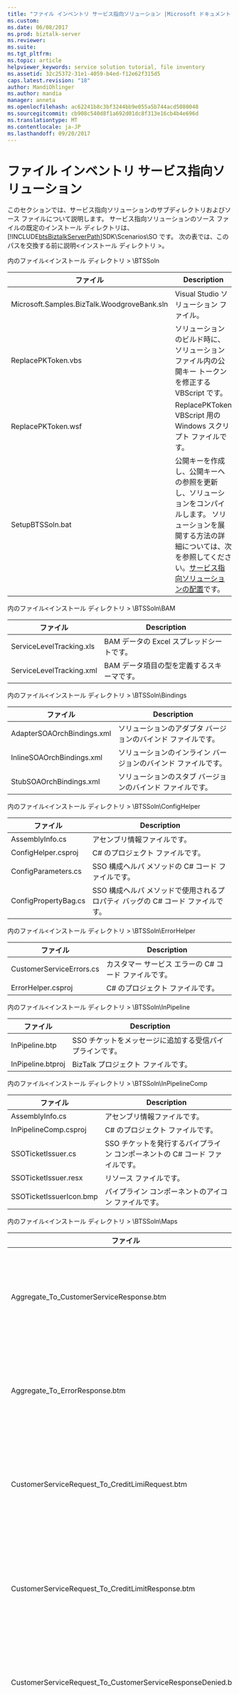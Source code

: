 ```yaml
---
title: "ファイル インベントリ サービス指向ソリューション |Microsoft ドキュメント"
ms.custom: 
ms.date: 06/08/2017
ms.prod: biztalk-server
ms.reviewer: 
ms.suite: 
ms.tgt_pltfrm: 
ms.topic: article
helpviewer_keywords: service solution tutorial, file inventory
ms.assetid: 32c25372-31e1-4059-b4ed-f12e62f315d5
caps.latest.revision: "18"
author: MandiOhlinger
ms.author: mandia
manager: anneta
ms.openlocfilehash: ac62241b8c3bf3244bb9e055a5b744acd5080048
ms.sourcegitcommit: cb908c540d8f1a692d01dc8f313e16cb4b4e696d
ms.translationtype: MT
ms.contentlocale: ja-JP
ms.lasthandoff: 09/20/2017
---
```

# <a name="file-inventory-for-the-service-oriented-solution"></a>ファイル インベントリ サービス指向ソリューション
このセクションでは、サービス指向ソリューションのサブディレクトリおよびソース ファイルについて説明します。 サービス指向ソリューションのソース ファイルの既定のインストール ディレクトリは、[!INCLUDE[btsBiztalkServerPath](../includes/btsbiztalkserverpath-md.md)]SDK\Scenarios\SO です。 次の表では、このパスを交換する前に説明\<インストール ディレクトリ >。  
  
 内のファイル\<インストール ディレクトリ > \BTSSoln  
  
|ファイル|Description|  
|----------|-----------------|  
|Microsoft.Samples.BizTalk.WoodgroveBank.sln|Visual Studio ソリューション ファイル。|  
|ReplacePKToken.vbs|ソリューションのビルド時に、ソリューション ファイル内の公開キー トークンを修正する VBScript です。|  
|ReplacePKToken.wsf|ReplacePKToken VBScript 用の Windows スクリプト ファイルです。|  
|SetupBTSSoln.bat|公開キーを作成し、公開キーへの参照を更新し、ソリューションをコンパイルします。 ソリューションを展開する方法の詳細については、次を参照してください。[サービス指向ソリューションの配置](../core/deploying-the-service-oriented-solution.md)です。|  
  
 内のファイル\<インストール ディレクトリ > \BTSSoln\BAM  
  
|ファイル|Description|  
|----------|-----------------|  
|ServiceLevelTracking.xls|BAM データの Excel スプレッドシートです。|  
|ServiceLevelTracking.xml|BAM データ項目の型を定義するスキーマです。|  
  
 内のファイル\<インストール ディレクトリ > \BTSSoln\Bindings  
  
|ファイル|Description|  
|----------|-----------------|  
|AdapterSOAOrchBindings.xml|ソリューションのアダプタ バージョンのバインド ファイルです。|  
|InlineSOAOrchBindings.xml|ソリューションのインライン バージョンのバインド ファイルです。|  
|StubSOAOrchBindings.xml|ソリューションのスタブ バージョンのバインド ファイルです。|  
  
 内のファイル\<インストール ディレクトリ > \BTSSoln\ConfigHelper  
  
|ファイル|Description|  
|----------|-----------------|  
|AssemblyInfo.cs|アセンブリ情報ファイルです。|  
|ConfigHelper.csproj|C# のプロジェクト ファイルです。|  
|ConfigParameters.cs|SSO 構成ヘルパ メソッドの C# コード ファイルです。|  
|ConfigPropertyBag.cs|SSO 構成ヘルパ メソッドで使用されるプロパティ バッグの C# コード ファイルです。|  
  
 内のファイル\<インストール ディレクトリ > \BTSSoln\ErrorHelper  
  
|ファイル|Description|  
|----------|-----------------|  
|CustomerServiceErrors.cs|カスタマー サービス エラーの C# コード ファイルです。|  
|ErrorHelper.csproj|C# のプロジェクト ファイルです。|  
  
 内のファイル\<インストール ディレクトリ > \BTSSoln\InPipeline  
  
|ファイル|Description|  
|----------|-----------------|  
|InPipeline.btp|SSO チケットをメッセージに追加する受信パイプラインです。|  
|InPipeline.btproj|BizTalk プロジェクト ファイルです。|  
  
 内のファイル\<インストール ディレクトリ > \BTSSoln\InPipelineComp  
  
|ファイル|Description|  
|----------|-----------------|  
|AssemblyInfo.cs|アセンブリ情報ファイルです。|  
|InPipelineComp.csproj|C# のプロジェクト ファイルです。|  
|SSOTicketIssuer.cs|SSO チケットを発行するパイプライン コンポーネントの C# コード ファイルです。|  
|SSOTicketIssuer.resx|リソース ファイルです。|  
|SSOTicketIssuerIcon.bmp|パイプライン コンポーネントのアイコン ファイルです。|  
  
 内のファイル\<インストール ディレクトリ > \BTSSoln\Maps  
  
|ファイル|Description|  
|----------|-----------------|  
|Aggregate_To_CustomerServiceResponse.btm|バックエンド システムからの 3 つの応答の集計を 1 つの応答メッセージに変換するマップです。|  
|Aggregate_To_ErrorResponse.btm|エラーが発生した場合に、3 つの応答の集計を 1 つのエラー応答に変換するマップです。|  
|CustomerServiceRequest_To_CreditLimiRequest.btm|カスタマー サービス要求を、クレジット限度額を要求するメッセージに変換するマップです。|  
|CustomerServiceRequest_To_CreditLimitResponse.btm|カスタマー サービス要求を、クレジット限度額を使用して応答するメッセージに変換するマップです。|  
|CustomerServiceRequest_To_CustomerServiceResponseDenied.btm|カスタマー サービス要求を、要求拒否メッセージに変換するマップです。|  
|CustomerServiceRequest_To_LastPaymentRequest.btm|カスタマー サービス要求を、最新支払い情報を要求するメッセージに変換するマップです。|  
|CustomerServiceRequest_To_LastPaymentResponseTimeout.btm|カスタマー サービス要求を最新支払い応答メッセージに変換するマップです。|  
|CustomerServiceRequest_To_PendingTransactionResponse.btm|カスタマー サービス要求を Pending Transaction 応答メッセージに変換するマップです。|  
|CustomerServiceRequest_To_PendingTransactionsRequest.btm|カスタマー サービス要求を、Pending Transaction 情報を要求するメッセージに変換するマップです。|  
|Maps.btproj|BizTalk プロジェクト ファイルです。|  
  
 内のファイル\<インストール ディレクトリ > \BTSSoln\Orchestrations\Adapter  
  
|ファイル|Description|  
|----------|-----------------|  
|CustomerService.odx|アダプター バージョンの**CustomerService**オーケストレーションです。|  
|CustomerServiceNativeRequestResponse.odx|フロント エンドとして機能するオーケストレーションのアダプタ バージョン、 **CustomerService**オーケストレーションです。|  
|CustomerServiceReceiveSend.odx|フロント エンドとして機能するオーケストレーションのアダプタ バージョン、 **CustomerService**オーケストレーションです。|  
|Orchestrations.Adapter.btproj|BizTalk プロジェクト ファイルです。|  
  
 内のファイル\<インストール ディレクトリ > \btssoln\orchestrations\adapter\web  
  
|ファイル|Description|  
|----------|-----------------|  
|PendTransWS.disco|生成されたファイルです。|  
|PendTransWS.wsdl|生成されたファイルです。|  
|Reference.map|生成されたファイルです。|  
|Reference.map.cs|生成されたファイルです。|  
|Reference.odx|生成されたファイルです。|  
|Reference.xsd|生成されたファイルです。|  
|Reference1.xsd|生成されたファイルです。|  
  
 内のファイル\<インストール ディレクトリ > \btssoln\orchestrations\adapter\web  
  
|ファイル|Description|  
|----------|-----------------|  
|Reference.map|生成されたファイルです。|  
|Reference.map.cs|生成されたファイルです。|  
|Reference.odx|生成されたファイルです。|  
|Reference.xsd|生成されたファイルです。|  
|StubSAPWS.disco|生成されたファイルです。|  
|StubSAPWS.wsdl|生成されたファイルです。|  
  
 内のファイル\<インストール ディレクトリ > \BTSSoln\Orchestrations\Inline  
  
|ファイル|Description|  
|----------|-----------------|  
|CustomerService.odx|インライン バージョンの**CustomerService**オーケストレーションです。|  
|CustomerServiceNativeRequestResponse.odx|フロント エンドとして機能するオーケストレーションのインライン バージョン、 **CustomerService**オーケストレーションです。|  
|CustomerServiceReceiveSend.odx|フロント エンドとして機能するオーケストレーションのインライン バージョン、 **CustomerService**オーケストレーションです。|  
|Orchestrations.Inline.btproj|BizTalk プロジェクト ファイルです。|  
  
 内のファイル\<インストール ディレクトリ > \BTSSoln\Orchestrations\Stub  
  
|ファイル|Description|  
|----------|-----------------|  
|CustomerService.odx|スタブ バージョン、 **CustomerService**オーケストレーションです。|  
|CustomerServiceNativeRequestResponse.odx|フロント エンドとして機能するオーケストレーションのスタブ バージョン、 **CustomerService**オーケストレーションです。|  
|Orchestrations.Stub.btproj|BizTalk プロジェクト ファイルです。|  
  
 内のファイル\<インストール ディレクトリ > \btssoln\orchestrations\stub\web  
  
|ファイル|Description|  
|----------|-----------------|  
|Reference.map|生成されたファイルです。|  
|Reference.map.cs|生成されたファイルです。|  
|Reference.odx|生成されたファイルです。|  
|Reference.xsd|生成されたファイルです。|  
|Reference1.xsd|生成されたファイルです。|  
|StubPendTransWS.disco|生成されたファイルです。|  
|StubPendTransWS.wsdl|生成されたファイルです。|  
  
 内のファイル\<インストール ディレクトリ > \btssoln\orchestrations\stub\web  
  
|ファイル|Description|  
|----------|-----------------|  
|Reference.map|生成されたファイルです。|  
|Reference.map.cs|生成されたファイルです。|  
|Reference.odx|生成されたファイルです。|  
|Reference.xsd|生成されたファイルです。|  
|Reference1.xsd|生成されたファイルです。|  
|StubPmntTrckWS.disco|生成されたファイルです。|  
|StubPmntTrckWS.wsdl|生成されたファイルです。|  
  
 内のファイル\<インストール ディレクトリ > \btssoln\orchestrations\stub\web  
  
|ファイル|Description|  
|----------|-----------------|  
|Reference.map|生成されたファイルです。|  
|Reference.map.cs|生成されたファイルです。|  
|Reference.odx|生成されたファイルです。|  
|Reference.xsd|生成されたファイルです。|  
|StubSAPWS.disco|生成されたファイルです。|  
|StubSAPWS.wsdl|生成されたファイルです。|  
  
 内のファイル\<インストール ディレクトリ > \BTSSoln\OrchProxy\Adapter  
  
|ファイル|Description|  
|----------|-----------------|  
|CustomerServicePort.asmx|生成されたファイルです。|  
|Global.asax|生成されたファイルです。|  
|Global.asax.resx|生成されたファイルです。|  
|OrchProxy.Adapter.csproj.webinfo|生成されたファイルです。|  
|TraceExtension.cs|生成されたファイルです。|  
|Web.config|生成されたファイルです。|  
|WsdlExtension.cs|生成されたファイルです。|  
  
 内のファイル\<インストール ディレクトリ > \BTSSoln\OrchProxy\Adapter\app_code  
  
|ファイル|Description|  
|----------|-----------------|  
|assemblyinfo.cs|生成されたファイルです。|  
|customerserviceport.asmx.cs|生成されたファイルです。|  
|datatypes.cs|生成されたファイルです。|  
|global.asax.cs|生成されたファイルです。|  
  
 内のファイル\<インストール ディレクトリ > \BTSSoln\OrchProxy\Inline  
  
|ファイル|Description|  
|----------|-----------------|  
|CustomerServicePort.asmx|生成されたファイルです。|  
|Global.asax|生成されたファイルです。|  
|Global.asax.resx|生成されたファイルです。|  
|OrchProxy.Inline.csproj.webinfo|生成されたファイルです。|  
|TraceExtension.cs|生成されたファイルです。|  
|Web.config|生成されたファイルです。|  
|WsdlExtension.cs|生成されたファイルです。|  
  
 内のファイル\<インストール ディレクトリ > \BTSSoln\OrchProxy\Inline\app_code  
  
|ファイル|Description|  
|----------|-----------------|  
|assemblyinfo.cs|生成されたファイルです。|  
|customerserviceport.asmx.cs|生成されたファイルです。|  
|datatypes.cs|生成されたファイルです。|  
|global.asax.cs|生成されたファイルです。|  
  
 内のファイル\<インストール ディレクトリ > \BTSSoln\OrchProxy\Stub  
  
|ファイル|Description|  
|----------|-----------------|  
|CustomerServicePort.asmx|生成されたファイルです。|  
|Global.asax|生成されたファイルです。|  
|Global.asax.resx|生成されたファイルです。|  
|OrchProxy.Stub.csproj.webinfo|生成されたファイルです。|  
|TraceExtension.cs|生成されたファイルです。|  
|Web.config|生成されたファイルです。|  
|WsdlExtension.cs|生成されたファイルです。|  
  
 内のファイル\<インストール ディレクトリ > \BTSSoln\OrchProxy\Stub\app_code  
  
|ファイル|Description|  
|----------|-----------------|  
|assemblyinfo.cs|生成されたファイルです。|  
|customerserviceport.asmx.cs|生成されたファイルです。|  
|datatypes.cs|生成されたファイルです。|  
|global.asax.cs|生成されたファイルです。|  
  
 内のファイル\<インストール ディレクトリ > \BTSSoln\PaymentTracker  
  
|ファイル|Description|  
|----------|-----------------|  
|App.ico|Payment Tracker シミュレーターのアイコン ファイルです。|  
|AssemblyInfo.cs|アセンブリ情報ファイルです。|  
|MessageProcessor.cs|Payment Tracker メッセージを処理して適切な応答を返すクラスの C# コードです。|  
|PaymentTracker.cs|Payment Tracker システムをシミュレートするクラスの C# コードです。|  
|PaymentTracker.csproj|C# のプロジェクト ファイルです。|  
|PaymentTrackerSimulator.cs|Payment Tracker シミュレーターのサーバーの C# コードです。|  
|runit.cmd|Payment Tracker シミュレーターを起動するコマンド ファイルです。|  
  
 内のファイル\<インストール ディレクトリ > \BTSSoln\PaymentTrackerCall  
  
|ファイル|Description|  
|----------|-----------------|  
|AssemblyInfo.cs|アセンブリ情報ファイルです。|  
|Exceptions.cs|Payment Tracking システムの例外を定義する C# コードです。|  
|PaymentTrackerCall.csproj|C# のプロジェクト ファイルです。|  
|PaymentTrackerCaller.cs|オーケストレーションから Payment Tracking システム インラインを呼び出す C# コードです。|  
  
 内のファイル\<インストール ディレクトリ > \BTSSoln\PendTransCall  
  
|ファイル|Description|  
|----------|-----------------|  
|AssemblyInfo.cs|アセンブリ情報ファイルです。|  
|Exceptions.cs|Pending Transaction システムの例外を定義する C# コードです。|  
|PendingTransactionsCaller.cs|オーケストレーションから Pending Transactions システム インラインを呼び出す C# コードです。|  
|PendingTransactionsWebService.disco|生成されたファイルです。|  
|PendingTransactionsWebService.wsdl|生成されたファイルです。|  
|PendTransCall.csproj|C# のプロジェクト ファイルです。|  
|WebServiceReference.cs|生成されたファイルです。|  
  
 内のファイル\<インストール ディレクトリ > \BTSSoln\PmTrkPipeline  
  
|ファイル|Description|  
|----------|-----------------|  
|PaymentTrackerReceivePipeline.btp|Payment Tracking システムの受信パイプラインです。|  
|PaymentTrackerSendPipeline.btp|Payment Tracking システムの送信パイプラインです。|  
|PmTrkPipeline.btproj|BizTalk プロジェクト ファイルです。|  
  
 内のファイル\<インストール ディレクトリ > \BTSSoln\PmTrkPipelineComp  
  
|ファイル|Description|  
|----------|-----------------|  
|AssemblyInfo.cs|アセンブリ情報ファイルです。|  
|MQSeriesHeaderSetter.cs|Payment Tracking システムの受信および送信メッセージ用の MQSeries メッセージ ヘッダー設定を処理するパイプライン コンポーネントの C# コードです。|  
|MQSeriesHeaderSetter.resx|リソース ファイルです。|  
|PmTrkPipelineComp.csproj|C# のプロジェクト ファイルです。|  
  
 内のファイル\<インストール ディレクトリ > \BTSSoln\SchemaClasses  
  
|ファイル|Description|  
|----------|-----------------|  
|AssemblyInfo.cs|アセンブリ情報ファイルです。|  
|BAPI_BANKACCT_GET_DETAIL.cs|対応するスキーマ (.xsd) ファイルから生成されました。|  
|CustomerServiceRequest.cs|対応するスキーマ (.xsd) ファイルから生成されました。|  
|CustomerServiceResponse.cs|対応するスキーマ (.xsd) ファイルから生成されました。|  
|LastPaymentRequest.cs|対応するスキーマ (.xsd) ファイルから生成されました。|  
|LastPaymentResponse.cs|対応するスキーマ (.xsd) ファイルから生成されました。|  
|PendingTransactionsRequest.cs|対応するスキーマ (.xsd) ファイルから生成されました。|  
|PendingTransactionsResponse.cs|対応するスキーマ (.xsd) ファイルから生成されました。|  
|SchemaClasses.csproj|C# のプロジェクト ファイルです。|  
  
 内のファイル\<インストール ディレクトリ > \BTSSoln\Schemas  
  
|ファイル|Description|  
|----------|-----------------|  
|BAPI_BANKACCT_GET_DETAIL.xsd|SAP の要求メッセージと応答メッセージのスキーマです。|  
|CustomerServiceRequest.xsd|カスタマー サービス要求メッセージのスキーマです。|  
|CustomerServiceResponse.xsd|カスタマー サービス応答メッセージのスキーマです。|  
|genClasses.cmd|スキーマから C# クラス ファイルを生成するコマンド ファイルです。|  
|LastPaymentRequest.xsd|最新支払い要求メッセージのスキーマです。|  
|LastPaymentResponse.xsd|最新支払い応答メッセージのスキーマです。|  
|PendingTransactionsRequest.xsd|Pending Transaction 要求メッセージのスキーマです。|  
|PendingTransactionsResponse.xsd|Pending Transaction 応答メッセージのスキーマです。|  
|Schemas.btproj|BizTalk プロジェクト ファイルです。|  
  
 内のファイル\<インストール ディレクトリ > \BTSSoln\Scripts  
  
|ファイル|Description|  
|----------|-----------------|  
|ConfigStoreApp.xml|SSO 構成値を定義する XML ファイルです。|  
|CreateInitialConfigInSSO.cmd|初期 SSO 構成値を作成するコマンド ファイルです。|  
|DeployAllBinding.cmd|アセンブリをすべて展開するコマンド ファイルです。|  
|DeployStubBinding.cmd|アセンブリのスタブ バージョンを展開するコマンド ファイルです。|  
|PendTransAffApp.xml|Pending Transactions 関連アプリケーションの値を定義する XML ファイルです。|  
|PendTransUserMap.xml|Pending Transactions 関連アプリケーションの資格情報のマッピングを定義する XML ファイルです。|  
|PmntTrckAffApp.xml|Pending Transactions 関連アプリケーションの値を定義する XML ファイルです。|  
|PmntTrckUserMap.xml|Payment Tracking 関連アプリケーションの資格情報のマッピングを定義する XML ファイルです。|  
|RemoveReceivePort.vbs|受信ポートを削除する汎用 VBScript です。|  
|RemoveSendPort.vbs|送信ポートを削除する汎用 VBScript です。|  
|SetConfigValuesInSSO.cmd|SSO 内の構成値を設定するコマンド ファイルです。|  
|StartAll.vbs|すべてのオーケストレーションを参加させ、開始するコマンド ファイルです。|  
|StartStub.vbs|オーケストレーションのスタブ バージョンを参加させ、開始するコマンド ファイルです。|  
|UndeployAll.cmd|アセンブリをすべて展開解除するコマンド ファイルです。|  
|UndeployStub.cmd|アセンブリのスタブ バージョンを展開解除するコマンド ファイルです。|  
|UnEnlistAll.vbs|すべてのオーケストレーションを参加解除するコマンド ファイルです。|  
|UnEnlistStub.vbs|オーケストレーションのスタブ バージョンを展開解除するコマンド ファイルです。|  
  
 内のファイル\<インストール ディレクトリ > \BTSSoln\ServiceLevelTracking  
  
|ファイル|Description|  
|----------|-----------------|  
|AssemblyInfo.cs|アセンブリ情報ファイルです。|  
|ServiceLevelTracking.cs|サービス レベル BAM 追跡の C# ヘルパ関数です。|  
|ServiceLevelTracking.csproj|C# のプロジェクト ファイルです。|  
  
 内のファイル\<インストール ディレクトリ > \BTSSoln\SimpleClient  
  
|ファイル|Description|  
|----------|-----------------|  
|AdapterCustomerServicePort.disco|生成されたファイルです。|  
|AdapterCustomerServicePort.wsdl|生成されたファイルです。|  
|App.ico|単純なクライアント アプリケーションのアイコン ファイルです。|  
|AssemblyInfo.cs|アセンブリ情報ファイルです。|  
|InlineCustomerServicePort.disco|生成されたファイルです。|  
|InlineCustomerServicePort.wsdl|生成されたファイルです。|  
|SimpleClient.cs|要求を行うための簡単な Windows フォーム アプリケーションです。|  
|SimpleClient.csproj|C# のプロジェクト ファイルです。|  
|SimpleClient.resx|リソース ファイルです。|  
|WebServiceReferences.cs|生成されたファイルです。|  
  
 内のファイル\<インストール ディレクトリ > \BTSSoln\StubWebServices\PaymentTrack  
  
|ファイル|Description|  
|----------|-----------------|  
|Global.asax|生成されたファイルです。|  
|Global.asax.resx|生成されたファイルです。|  
|StubPmntTrck.csproj.webinfo|生成されたファイルです。|  
|StubPmntTrckWS.asmx|生成されたファイルです。|  
|StubPmntTrckWS.asmx.resx|生成されたファイルです。|  
|Web.config|生成されたファイルです。|  
  
 内のファイル\<インストール ディレクトリ > \BTSSoln\StubWebServices\PaymentTrack\app_code  
  
|ファイル|Description|  
|----------|-----------------|  
|assemblyinfo.cs|アセンブリ情報ファイルです。|  
|global.asax.cs|生成されたファイルです。|  
|StubPmntTrckWS.asmx.cs|生成されたファイルです。|  
  
 内のファイル\<インストール ディレクトリ > \BTSSoln\StubWebServices\PendingTrans  
  
|ファイル|Description|  
|----------|-----------------|  
|Global.asax|生成されたファイルです。|  
|Global.asax.resx|生成されたファイルです。|  
|StubPendTransWS.asmx|生成されたファイルです。|  
|StubPendTransWS.asmx.resx|生成されたファイルです。|  
|StubPendTransWS.csproj.webinfo|生成されたファイルです。|  
|Web.config|生成されたファイルです。|  
  
 内のファイル\<インストール ディレクトリ > \BTSSoln\StubWebServices\PendingTrans\app_code  
  
|ファイル|Description|  
|----------|-----------------|  
|assemblyinfo.cs|生成されたファイルです。|  
|global.asax.cs|生成されたファイルです。|  
|StubPendTransWS.asmx.cs|生成されたファイルです。|  
  
 内のファイル\<インストール ディレクトリ > \BTSSoln\StubWebServices\SAP  
  
|ファイル|Description|  
|----------|-----------------|  
|Global.asax|生成されたファイルです。|  
|Global.asax.resx|生成されたファイルです。|  
|StubSAP.csproj.webinfo|生成されたファイルです。|  
|StubSAPWS.asmx|生成されたファイルです。|  
|StubSAPWS.asmx.resx|生成されたファイルです。|  
|Web.config|生成されたファイルです。|  
  
 内のファイル\<インストール ディレクトリ > \BTSSoln\StubWebServices\SAP\app_code  
  
|ファイル|Description|  
|----------|-----------------|  
|assemblyinfo.cs|アセンブリ情報ファイルです。|  
|global.asax.cs|生成されたファイルです。|  
|stubsapws.asmx.cs|生成されたファイルです。|  
  
 内のファイル\<インストール ディレクトリ > \BTSSoln\StubWebServices\StubSAPCall  
  
|ファイル|Description|  
|----------|-----------------|  
|AssemblyInfo.cs|アセンブリ情報ファイルです。|  
|Exceptions.cs|スタブ SAP 呼び出しのタイムアウト例外を定義する C# コードです。|  
|StubSAPCall.csproj|C# のプロジェクト ファイルです。|  
|StubSAPCallHelper.cs|スタブ SAP Web サービスを呼び出すヘルパ アセンブリの C# コードです。|  
|StubSAPWSProxy.cs|スタブ SAP Web サービスを呼び出すヘルパ アセンブリの C# コードです。|  
  
 内のファイル\<インストール ディレクトリ > \BTSSoln\Utilities  
  
|ファイル|Description|  
|----------|-----------------|  
|AssemblyInfo.cs|アセンブリ情報ファイルです。|  
|CustomerServiceHelper.cs|ヘルパ メソッドおよびクラスの C# コード ファイルです。|  
|ReceivePipelineHelper.cs|オーケストレーションからパイプラインを呼び出すためのヘルパ アセンブリの C# コードです。|  
|Utilities.csproj|C# のプロジェクト ファイルです。|  
  
 内のファイル\<インストール ディレクトリ > \MFAccess  
  
|ファイル|Description|  
|----------|-----------------|  
|Microsoft.Samples.BizTalk.WoodgroveBank.MainframeAccess.sln|Visual Studio ソリューション ファイル。|  
|SetupMFAccess.bat|ソリューションのメインフレーム アクセス コンポーネントをビルドするバッチ ファイルです。|  
  
 内のファイル\<インストール ディレクトリ > \MFAccess\HISTIComponent  
  
|ファイル|Description|  
|----------|-----------------|  
|bizcbl.txt|メインフレームで実行する COBOL プログラムです。|  
|HISTIComponent.tiproj|トランザクション インテグレータのプロジェクト ファイルです。|  
|MainFrameProgramVTCS2Description.txt|トランザクション インテグレータのエクスポート ファイルです。|  
|SOHISTIUsingCOM.TLB|タイプ ライブラリです。|  
  
 内のファイル\<インストール ディレクトリ > \MFAccess\HISTISimpleTester  
  
|ファイル|Description|  
|----------|-----------------|  
|App.ico|アイコン ファイルです。|  
|AssemblyInfo.cs|アセンブリ情報ファイルです。|  
|Form1.cs|メインフレームへの接続をテストする Windows フォーム プログラムです。|  
|Form1.resx|リソース ファイル|  
|HISTISimpleTester.csproj|C# のプロジェクト ファイルです。|  
|Interop.SOHISTIUsingCOM.dll.reg|DLL 登録ファイルです。|  
  
 内のファイル\<インストール ディレクトリ > \MFAccess\PendingTransactions  
  
|ファイル|Description|  
|----------|-----------------|  
|AssemblyInfo.cs|アセンブリ情報ファイルです。|  
|Global.asax|生成されたファイルです。|  
|Global.asax.cs|生成されたファイルです。|  
|Global.asax.resx|生成されたファイルです。|  
|PendingTransactions.csproj|C# のプロジェクト ファイルです。|  
|PendingTransactions.csproj.webinfo|生成されたファイルです。|  
|PendTransWS.asmx|生成されたファイルです。|  
|PendTransWS.asmx.cs|生成されたファイルです。|  
|PendTransWS.asmx.resx|生成されたファイルです。|  
|Web.config|生成されたファイルです。|  
  
 内のファイル\<インストール ディレクトリ > \MFAccess\SchemaClasses  
  
|ファイル|Description|  
|----------|-----------------|  
|AssemblyInfo.cs|アセンブリ情報ファイルです。|  
|BAPI_BANKACCT_GET_DETAIL.cs|対応するスキーマ (.xsd) ファイルから生成された C# クラスです。|  
|CustomerServiceRequest.cs|対応するスキーマ (.xsd) ファイルから生成された C# クラスです。|  
|CustomerServiceResponse.cs|対応するスキーマ (.xsd) ファイルから生成された C# クラスです。|  
|LastPaymentRequest.cs|対応するスキーマ (.xsd) ファイルから生成された C# クラスです。|  
|LastPaymentResponse.cs|対応するスキーマ (.xsd) ファイルから生成された C# クラスです。|  
|PendingTransactionsRequest.cs|対応するスキーマ (.xsd) ファイルから生成された C# クラスです。|  
|PendingTransactionsResponse.cs|対応するスキーマ (.xsd) ファイルから生成された C# クラスです。|  
|SchemaClasses.csproj|C# のプロジェクト ファイルです。|  
  
## <a name="see-also"></a>参照  
 [コンポーネントのサービス指向ソリューション](../core/components-of-the-service-oriented-solution.md)   
 [サービス指向ソリューション リファレンス](../core/service-oriented-solution-reference.md)